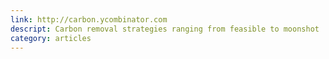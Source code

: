 ```yaml
---
link: http://carbon.ycombinator.com
descript: Carbon removal strategies ranging from feasible to moonshot 
category: articles
---
```

